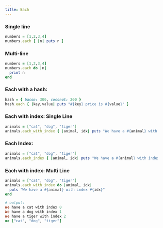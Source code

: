 ```yaml
---
title: Each
---
```


### Single line
```rb
numbers = [1,2,3,4]
numbers.each { |n| puts n }
```

### Multi-line
```rb
numbers = [1,2,3,4]
numbers.each do |n|
  print n
end
```

### Each with a hash:
```rb
hash = { bacon: 300, coconut: 200 }
hash.each { |key,value| puts "#{key} price is #{value}" }
```

### Each with index: Single Line
```rb
animals = ["cat", "dog", "tiger"]
animals.each_with_index { |animal, idx| puts "We have a #{animal} with index #{idx}" }
```

### Each Index:
```rb
animals = ["cat", "dog", "tiger"]
animals.each_index { |animal, idx| puts "We have a #{animal} with index #{idx}" }
```

### Each with index: Multi Line
```rb
animals = ["cat", "dog", "tiger"]
animals.each_with_index do |animal, idx|
  puts "We have a #{animal} with index #{idx}"
end

# output:
We have a cat with index 0
We have a dog with index 1
We have a tiger with index 2
=> ["cat", "dog", "tiger"]
```